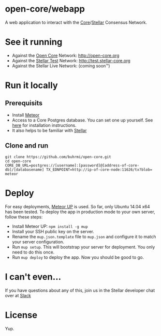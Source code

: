 # open-core/webapp
A web application to interact with the [Core](http://github.com/buhrmi/core)/[Stellar](http://www.stellar.org/galaxy) Consensus Network.

# See it running

* Against the [Open Core](http://github.com/open-core/network) Network: http://open-core.org
* Against the [Stellar Test](http://www.stellar.org/galaxy) Network: http://test.stellar-core.org
* Against the Stellar Live Network: (coming soon™)

# Run it locally

## Prerequisits

* Install [Meteor](http://meteor.com/install)
* Access to a Core Postgres database. You can set one up yourself. See [here](https://github.com/buhrmi/core/blob/master/INSTALL.md) for installation instructions.
* It also helps to be familiar with [Stellar](https://www.stellar.org/galaxy/)

## Clone and run

    git clone https://github.com/buhrmi/open-core.git
    cd open-core
    CORE_DB_URL=postgres://[username]:[password]@[address-of-core-db]/[databasename] TX_EDNPOINT=http://ip-of-core-node:11626/tx?blob= meteor

# Deploy

For easy deployments, [Meteor UP](https://github.com/arunoda/meteor-up) is used. So far, only Ubuntu 14.04 x64 has been tested. To deploy the app in production mode to your own server, follow these steps:

* Install Meteor UP: `npm install -g mup`
* Install your SSH public key on the server.
* Rename the `mup.json.template` file to `mup.json` and configure it to match your server configuration.
* Run `mup setup`. This will bootstrap your server for deployment. You only need to do this once.
* Run `mup deploy` to deploy the app. Now you should be good to go.

# I can't even...

If you have questions about any of this, join us in the Stellar developer chat over at [Slack](https://stellar-public.slack.com/messages/dev/)

# License

Yup.
